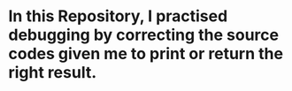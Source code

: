 # In this Repository, I practised debugging by correcting the source codes given me to print or return the right result.
